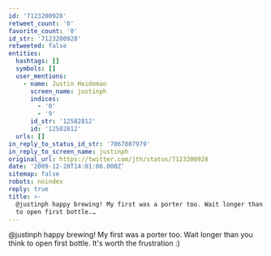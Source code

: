```yaml
---
id: '7123200928'
retweet_count: '0'
favorite_count: '0'
id_str: '7123200928'
retweeted: false
entities:
  hashtags: []
  symbols: []
  user_mentions:
    - name: Justin Heideman
      screen_name: justinph
      indices:
        - '0'
        - '9'
      id_str: '12582812'
      id: '12582812'
  urls: []
in_reply_to_status_id_str: '7067807979'
in_reply_to_screen_name: justinph
original_url: https://twitter.com/jth/status/7123200928
date: '2009-12-28T14:01:06.000Z'
sitemap: false
robots: noindex
reply: true
title: >-
  @justinph happy brewing! My first was a porter too. Wait longer than you think
  to open first bottle.…
---
```


@justinph happy brewing! My first was a porter too. Wait longer than you think to open first bottle. It's worth the frustration :)